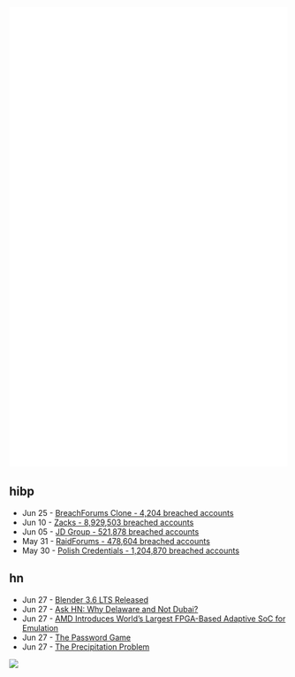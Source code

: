 ![Metrics](https://raw.githubusercontent.com/phixion/phixion/master/metrics.svg)

## hibp

<!--
for https://github.com/phixion/phixion/blob/main/.github/workflows/feeds.yml
-->
<!--START_SECTION:haveibeenpwnd-->
- Jun 25 - [BreachForums Clone - 4,204 breached accounts](https://haveibeenpwned.com/PwnedWebsites#BreachForumsClone)
- Jun 10 - [Zacks - 8,929,503 breached accounts](https://haveibeenpwned.com/PwnedWebsites#Zacks)
- Jun 05 - [JD Group - 521,878 breached accounts](https://haveibeenpwned.com/PwnedWebsites#JDGroup)
- May 31 - [RaidForums - 478,604 breached accounts](https://haveibeenpwned.com/PwnedWebsites#RaidForums)
- May 30 - [Polish Credentials - 1,204,870 breached accounts](https://haveibeenpwned.com/PwnedWebsites#PolishCredentials)
<!--END_SECTION:haveibeenpwnd-->

## hn

<!--
for https://github.com/phixion/phixion/blob/main/.github/workflows/feeds.yml
-->
<!--START_SECTION:hn-->
- Jun 27 - [Blender 3.6 LTS Released](https://www.blender.org/download/releases/3-6/)
- Jun 27 - [Ask HN: Why Delaware and Not Dubai?](https://news.ycombinator.com/item?id=36493907)
- Jun 27 - [AMD Introduces World’s Largest FPGA-Based Adaptive SoC for Emulation](https://ir.amd.com/news-events/press-releases/detail/1141/amd-introduces-worlds-largest-fpga-based-adaptive-soc)
- Jun 27 - [The Password Game](https://neal.fun/password-game/)
- Jun 27 - [The Precipitation Problem](https://firststreet.org/research-lab/published-research/article-highlights-from-the-precipitation-problem/)
<!--END_SECTION:hn-->

<!--
for https://yhype.me
-->
![](https://hit.yhype.me/github/profile?user_id=13013670)
